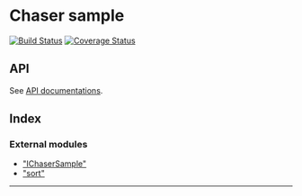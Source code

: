 
Chaser sample
=============

[![Build Status](https://travis-ci.com/mhf-ir/chasersample.svg?branch=master)](https://travis-ci.com/mhf-ir/chasersample) [![Coverage Status](https://coveralls.io/repos/github/mhf-ir/chasersample/badge.svg?branch=master)](https://coveralls.io/github/mhf-ir/chasersample?branch=master)

API
---

See [API documentations](./docs).

## Index

### External modules

* ["IChaserSample"](modules/_ichasersample_.md)
* ["sort"](modules/_sort_.md)

---

